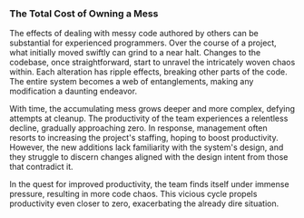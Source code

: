 ### The Total Cost of Owning a Mess

The effects of dealing with messy code authored by others can be substantial for experienced programmers. Over the course of a project, what initially moved swiftly can grind to a near halt. Changes to the codebase, once straightforward, start to unravel the intricately woven chaos within. Each alteration has ripple effects, breaking other parts of the code. The entire system becomes a web of entanglements, making any modification a daunting endeavor.

With time, the accumulating mess grows deeper and more complex, defying attempts at cleanup. The productivity of the team experiences a relentless decline, gradually approaching zero. In response, management often resorts to increasing the project's staffing, hoping to boost productivity. However, the new additions lack familiarity with the system's design, and they struggle to discern changes aligned with the design intent from those that contradict it.

In the quest for improved productivity, the team finds itself under immense pressure, resulting in more code chaos. This vicious cycle propels productivity even closer to zero, exacerbating the already dire situation.








